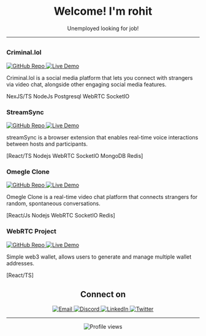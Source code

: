 <h1 align="center">Welcome! I'm rohit</h1>

<p align="center">
  Unemployed looking for job!
</p>

---

<h2 align="center>Featured Projects</h2>

<table>
  <tr>
    <td align="center" width="50%">
      <h3>Criminal.lol</h3>
      <a href="https://github.com/rohitsx/criminal.lol">
        <img src="https://img.shields.io/badge/Repo-181717?style=for-the-badge&logo=github&logoColor=white" alt="GitHub Repo" />
      </a>
      <a href="https://criminal.lol/">
        <img src="https://img.shields.io/badge/Live%20Demo-00C7B7?style=for-the-badge&logo=netlify&logoColor=white" alt="Live Demo" />
      </a>
      <p>Criminal.lol is a social media platform that lets you connect with strangers via video chat, alongside other engaging social media features.</p>
      <p>NexJS/TS NodeJs Postgresql WebRTC SocketIO</p>
    </td>
    <td align="center" width="50%">
      <h3>StreamSync</h3>
      <a href="https://github.com/rohitsx/streamSync">
        <img src="https://img.shields.io/badge/Repo-181717?style=for-the-badge&logo=github&logoColor=white" alt="GitHub Repo" />
      </a>
      <a href="https://stream-sync.devrohit.tech/">
        <img src="https://img.shields.io/badge/Live%20Demo-00C7B7?style=for-the-badge&logo=netlify&logoColor=white" alt="Live Demo" />
      </a>
      <p>streamSync is a browser extension that enables real-time voice interactions between hosts and participants.</p>
      <p>[React/TS Nodejs WebRTC SocketIO MongoDB Redis]</p>
    </td>
  </tr>
  <tr>
    <td align="center">
      <h3>Omegle Clone</h3>
      <a href="https://github.com/rohitsx/omegle-clone">
        <img src="https://img.shields.io/badge/Repo-181717?style=for-the-badge&logo=github&logoColor=white" alt="GitHub Repo" />
      </a>
      <a href="http://omegel-clone.devrohit.tech/">
        <img src="https://img.shields.io/badge/Live%20Demo-00C7B7?style=for-the-badge&logo=netlify&logoColor=white" alt="Live Demo" />
      </a>
      <p>Omegle Clone is a real-time video chat platform that connects strangers for random, spontaneous conversations.</p>
      <p>[React/Js Nodejs WebRTC SocketIO Redis]</p>
    </td>
    <td align="center">
      <h3>WebRTC Project</h3>
      <a href="https://github.com/rohitsx/web3-wallet">
        <img src="https://img.shields.io/badge/Repo-181717?style=for-the-badge&logo=github&logoColor=white" alt="GitHub Repo" />
      </a>
      <a href="https://wallet.devrohit.tech/">
        <img src="https://img.shields.io/badge/Live%20Demo-00C7B7?style=for-the-badge&logo=netlify&logoColor=white" alt="Live Demo" />
      </a>
      <p>Simple web3 wallet, allows users to generate and manage multiple wallet addresses.</p>
      <p>[React/TS]</p>
    </td>
  </tr>
</table>

<h2 align="center">Connect on</h2>

<p align="center">
  <a href="mailto:rohitbindw@gmail.com">
    <img src="https://img.shields.io/badge/Email-D14836?style=for-the-badge&logo=gmail&logoColor=white" alt="Email" />
  </a>
  <a href="https://discord.com/users/rohitsx">
    <img src="https://img.shields.io/badge/Discord-7289DA?style=for-the-badge&logo=discord&logoColor=white" alt="Discord" />
  </a>
  <a href="https://linkedin.com/in/rohiitrb">
    <img src="https://img.shields.io/badge/LinkedIn-0077B5?style=for-the-badge&logo=linkedin&logoColor=white" alt="LinkedIn" />
  </a>
  <a href="https://twitter.com/rohitsx">
    <img src="https://img.shields.io/badge/Twitter-1DA1F2?style=for-the-badge&logo=twitter&logoColor=white" alt="Twitter" />
  </a>
</p>

---

<p align="center">
  <img src="https://komarev.com/ghpvc/?username=rohitsx&label=Profile%20views&color=0e75b6&style=flat" alt="Profile views" />
</p>
